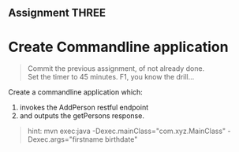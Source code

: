 Assignment THREE
-

Create Commandline application
=

> Commit the previous assignment, of not already done.   
> Set the timer to 45 minutes. F1, you know the drill...

Create a commandline application which:
1. invokes the AddPerson restful endpoint 
2. and outputs the getPersons response.

> hint: mvn exec:java -Dexec.mainClass="com.xyz.MainClass" -Dexec.args="firstname birthdate"
